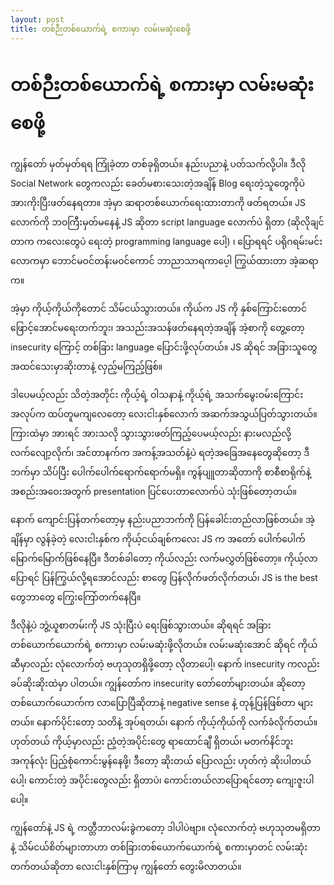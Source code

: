 ```yaml
---
layout: post
title: တစ်ဉီးတစ်ယောက်ရဲ့ စကားမှာ လမ်းမဆုံးစေဖို့
---
```

# တစ်ဉီးတစ်ယောက်ရဲ့ စကားမှာ လမ်းမဆုံးစေဖို့
ကျွန်တော် မှတ်မှတ်ရရ ကြုံခဲ့တာ တစ်ခုရှိတယ်။ နည်းပညာနဲ့ ပတ်သက်လို့ပါ။ ဒီလို Social Network တွေကလည်း ခေတ်မစားသေးတဲ့အချိန် Blog ရေးတဲ့သူတွေကိုပဲ အားကိုးပြီးဖတ်နေရတာ။ အဲ့မှာ ဆရာတစ်ယောက်ရေးထားတာကို ဖတ်ရတယ်။ JS လောက်ကို ဘဝကြီးမှတ်မနေနဲ့ JS ဆိုတာ script language လောက်ပဲ ရှိတာ (ဆိုလိုချင်တာက ကလေးတွေပဲ ရေးတဲ့ programming language ပေါ့) ၊ ပြောရရင် ပရိုဂရမ်းမင်းလောကမှာ ဘောင်မဝင်တန်းမဝင်ကောင် ဘာညာသာရကာပေ့ါ ကြွယ်ထားတာ အဲ့ဆရာက။ 

အဲ့မှာ ကိုယ့်ကိုယ်ကိုတောင် သိမ်ငယ်သွားတယ်။ ကိုယ်က JS ကို နှစ်ကြောင်းတောင် ဖြောင့်အောင်မရေးတက်ဘူး၊ အသည်းအသန်ဖတ်နေရတဲ့အချိန် အဲ့စာကို တွေ့‌တော့ insecurity ကြောင့် တစ်ခြား language ပြောင်းဖို့လုပ်တယ်။ JS ဆိုရင် အခြားသူတွေ အထင်သေးမှာဆိုးတာနဲ့ လှည့်မကြည့်ဖြစ်။

ဒါပေမယ့်လည်း သိတဲ့အတိုင်း ကိုယ့်ရဲ့ ဝါသနာနဲ့ ကိုယ့်ရဲ့ အသက်မွေးဝမ်းကြောင်းအလုပ်က ထပ်တူမကျလေတော့ လေးငါးနှစ်လောက် အဆက်အသွယ်ပြတ်သွားတယ်။ ကြားထဲမှာ အားရင် အားသလို သွားသွားဖတ်ကြည့်ပေမယ့်လည်း နားမလည်လို့ လက်လျော့လိုက်၊ အင်တာနက်က အကန့်အသတ်နဲ့ပဲ ရတဲ့အခြေအနေတွေဆိုတော့ ဒီဘက်မှာ သိပ်ပြီး ပေါက်ပေါက်ရောက်ရောက်မရှိ။ ကွန်ပျူတာဆိုတာကို စာစီစာရိုက်နဲ့ အစည်းအဝေးအတွက် presentation ပြင်ပေးတာလောက်ပဲ သုံးဖြစ်တော့တယ်။

နောက် ကျောင်းပြန်တက်တော့မှ နည်းပညာဘက်ကို ပြန်ခေါင်းတည်လာဖြစ်တယ်။ အဲ့ချိန်မှာ လွန်ခဲ့တဲ့ လေးငါးနှစ်က ကိုယ့်ငယ်ချစ်ကလေး JS က အတော် ပေါက်ပေါက်မြောက်မြောက်ဖြစ်နေပြီ။ ဒီတစ်ခါတော့ ကိုယ်လည်း လက်မလွှတ်ဖြစ်တော့။ ကိုယ့်လာပြောရင် ပြန်ကြွယ်လို့ရအောင်လည်း စာတွေ ပြန်လိုက်ဖတ်လိုက်တယ်၊ JS is the best တွေဘာတွေ ကြွေးကြော်တက်နေပြီ။ 

ဒီလိုနဲ့ပဲ ဘွဲ့ယူစာတမ်းကို JS သုံးပြီးပဲ ရေးဖြစ်သွားတယ်။ ဆိုရရင် အခြားတစ်ယောက်ယောက်ရဲ့ စကားမှာ လမ်းမဆုံးဖို့လိုတယ်။ လမ်းမဆုံးအောင် ဆိုရင် ကိုယ်ဆီမှာလည်း လုံလောက်တဲ့ ဗဟုသုတရှိဖို့တော့ လိုတာပေါ့၊ နောက် insecurity ကလည်း ခပ်ဆိုးဆိုးထဲမှာ ပါတယ်။ ကျွန်တော်က insecurity တော်တော်များတယ်။ ဆိုတော့ တစ်ယောက်ယောက်က လာပြောပြီဆိုတာနဲ့ negative sense နဲ့ တုန့်ပြန်ဖြစ်တာ များတယ်။ နောက်ပိုင်းတော့ သတိနဲ့ အုပ်ရတယ်၊ နောက် ကိုယ့်ကိုယ်ကို လက်ခံလိုက်တယ်။ ဟုတ်တယ် ကိုယ့်မှာလည်း ညံ့တဲ့အပိုင်းတွေ ရာထောင်ချီ ရှိတယ်၊ မတက်နိင်ဘူး အကုန်လုံး ပြည့်စုံကောင်းမွန်နေဖို့၊ ဒီတော့ ဆိုးတယ် ပြောလည်း ဟုတ်ကဲ့ ဆိုးပါတယ်ပေါ့၊ ကောင်းတဲ့ အပိုင်းတွေလည်း ရှိတာပဲ၊ ကောင်းတယ်လာပြောရင်တော့ ‌ကျေးဇူးပါပေါ့။ 

ကျွန်တော်နဲ့ JS ရဲ့ ကတ္တီဘာလမ်းခွဲကတော့ ဒါပါပဲဗျာ။ လုံလောက်တဲ့ ဗဟုသုတမရှိတာ နဲ့ သိမ်ငယ်စိတ်များတာဟာ တစ်ခြားတစ်ယောက်ယောက်ရဲ့ စကားမှာတင် လမ်းဆုံးတက်တယ်ဆိုတာ လေးငါးနှစ်ကြာမှ ကျွန်တော် တွေးမိလာတယ်။

